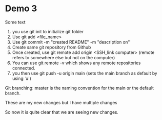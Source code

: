 # Demo 3

Some text

1. you use git init to initialize git folder
2. Use git add <file_name>
3. Use git commit -m "created README" -m "description on"
4. Create same git repository from Github
5. Once created, use git remote add origin <SSH_link computer> (remote refers to somewhere else but not on the computer)
6. You can use git remote -v which shows any remote repositories connected.
7. you then use git push -u origin main (sets the main branch as default by using 'u')

Git branching: master is the naming convention for the main or the default branch.

These are my new changes
but I have multiple changes

So now it is quite clear that we are seeing new changes.


